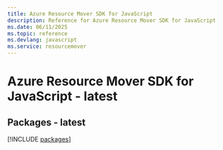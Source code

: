 ```yaml
---
title: Azure Resource Mover SDK for JavaScript
description: Reference for Azure Resource Mover SDK for JavaScript
ms.date: 06/11/2025
ms.topic: reference
ms.devlang: javascript
ms.service: resourcemover
---
```

# Azure Resource Mover SDK for JavaScript - latest
## Packages - latest
[!INCLUDE [packages](resource-mover-index.md)]